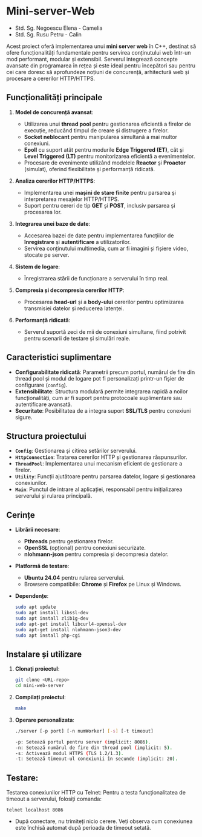 # Mini-server-Web 
 - Std. Sg. Negoescu Elena - Camelia
 - Std. Sg. Rusu Petru - Calin


Acest proiect oferă implementarea unui **mini server web** în C++, destinat să ofere funcționalități fundamentale pentru servirea conținutului web într-un mod performant, modular și extensibil. Serverul integrează concepte avansate din programarea în rețea și este ideal pentru începători sau pentru cei care doresc să aprofundeze noțiuni de concurență, arhitectură web și procesare a cererilor HTTP/HTTPS.

## Funcționalități principale

1. **Model de concurență avansat**:
   - Utilizarea unui **thread pool** pentru gestionarea eficientă a firelor de execuție, reducând timpul de creare și distrugere a firelor.
   - **Socket neblocant** pentru manipularea simultană a mai multor conexiuni.
   - **Epoll** cu suport atât pentru modurile **Edge Triggered (ET)**, cât și **Level Triggered (LT)** pentru monitorizarea eficientă a evenimentelor.
   - Procesare de evenimente utilizând modelele **Reactor** și **Proactor** (simulat), oferind flexibilitate și performanță ridicată.

2. **Analiza cererilor HTTP/HTTPS**:
   - Implementarea unei **mașini de stare finite** pentru parsarea și interpretarea mesajelor HTTP/HTTPS.
   - Suport pentru cereri de tip **GET** și **POST**, inclusiv parsarea și procesarea lor.

3. **Integrarea unei baze de date**:
   - Accesarea bazei de date pentru implementarea funcțiilor de **înregistrare** și **autentificare** a utilizatorilor.
   - Servirea conținutului multimedia, cum ar fi imagini și fișiere video, stocate pe server.

4. **Sistem de logare**:
   - Înregistrarea stării de funcționare a serverului în timp real.

5. **Compresia și decompresia cererilor HTTP**:
   - Procesarea **head-url** și a **body-ului** cererilor pentru optimizarea transmisiei datelor și reducerea latenței.

6. **Performanță ridicată**:
   - Serverul suportă zeci de mii de conexiuni simultane, fiind potrivit pentru scenarii de testare și simulări reale.

## Caracteristici suplimentare

- **Configurabilitate ridicată**: Parametrii precum portul, numărul de fire din thread pool și modul de logare pot fi personalizați printr-un fișier de configurare (`config`).
- **Extensibilitate**: Structura modulară permite integrarea rapidă a noilor funcționalități, cum ar fi suport pentru protocoale suplimentare sau autentificare avansată.
- **Securitate**: Posibilitatea de a integra suport **SSL/TLS** pentru conexiuni sigure.

## Structura proiectului

- **`Config`**: Gestionarea și citirea setărilor serverului.
- **`HttpConnection`**: Tratarea cererilor HTTP și gestionarea răspunsurilor.
- **`ThreadPool`**: Implementarea unui mecanism eficient de gestionare a firelor.
- **`Utility`**: Funcții ajutătoare pentru parsarea datelor, logare și gestionarea conexiunilor.
- **`Main`**: Punctul de intrare al aplicației, responsabil pentru inițializarea serverului și rularea principală.

## Cerințe

- **Librării necesare**:
  - **Pthreads** pentru gestionarea firelor.
  - **OpenSSL** (opțional) pentru conexiuni securizate.
  - **nlohmann-json** pentru compresia și decompresia datelor.

- **Platformă de testare**:
  - **Ubuntu 24.04** pentru rularea serverului.
  - Browsere compatibile: **Chrome** și **Firefox** pe Linux și Windows.

- **Dependențe**:
  ```bash
  sudo apt update
  sudo apt install libssl-dev
  sudo apt install zlib1g-dev
  sudo apt-get install libcurl4-openssl-dev
  sudo apt-get install nlohmann-json3-dev
  sudo apt install php-cgi


## Instalare și utilizare

1. **Clonați proiectul**:
   ```bash
   git clone <URL-repo>
   cd mini-web-server
2. **Compilați proiectul**:
    ```bash
    make

3. **Operare personalizata**:
    ```bash
    ./server [-p port] [-n numWorker] [-s] [-t timeout]

    -p: Setează portul pentru server (implicit: 8086).
    -n: Setează numărul de fire din thread pool (implicit: 5).
    -s: Activează modul HTTPS (TLS 1.2/1.3).
    -t: Setează timeout-ul conexiunii în secunde (implicit: 20).
## Testare:

   Testarea conexiunilor HTTP cu Telnet: Pentru a testa funcționalitatea de 
   timeout a serverului, folosiți comanda:

    
    telnet localhost 8086

- După conectare, nu trimiteți nicio cerere. Veți observa cum conexiunea este închisă automat după perioada de timeout setată.

